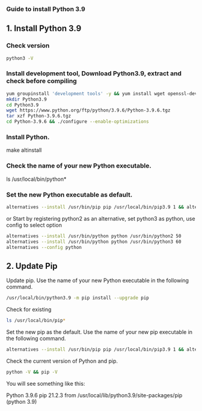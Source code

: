 ### Guide to install Python 3.9

## 1. Install Python 3.9
### Check version
```sh
python3 -V
```
### Install development tool, Download Python3.9, extract and check before compiling
```sh
yum groupinstall 'development tools' -y && yum install wget openssl-devel bzip2-devel libffi-devel xz-devel -y
mkdir Python3.9
cd Python3.9
wget https://www.python.org/ftp/python/3.9.6/Python-3.9.6.tgz
tar xzf Python-3.9.6.tgz
cd Python-3.9.6 && ./configure --enable-optimizations
```
### Install Python.
make altinstall

### Check the name of your new Python executable.
ls /usr/local/bin/python*

### Set the new Python executable as default. 

```sh
alternatives --install /usr/bin/pip pip /usr/local/bin/pip3.9 1 && alternatives --set pip /usr/local/bin/pip3.9
```
or Start by registering python2 as an alternative, set python3 as python, use config to select option
```sh
alternatives --install /usr/bin/python python /usr/bin/python2 50
alternatives --install /usr/bin/python python /usr/bin/python3 60
alternatives --config python
```

## 2. Update Pip
Update pip. Use the name of your new Python executable in the following command.
```sh
/usr/local/bin/python3.9 -m pip install --upgrade pip
```
Check for existing
```sh
ls /usr/local/bin/pip*
```
Set the new pip as the default. Use the name of your new pip executable in the following command.

```sh
alternatives --install /usr/bin/pip pip /usr/local/bin/pip3.9 1 && alternatives --set pip /usr/local/bin/pip3.9

```
Check the current version of Python and pip.

```sh
python -V && pip -V
```
You will see something like this:

Python 3.9.6
pip 21.2.3 from /usr/local/lib/python3.9/site-packages/pip (python 3.9)
